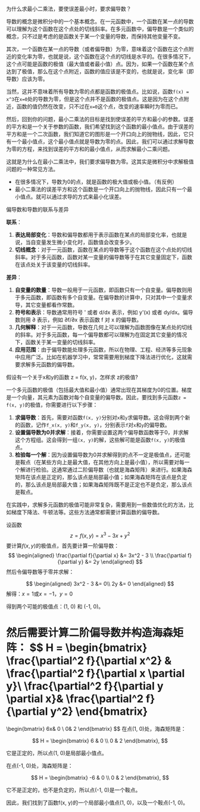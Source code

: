 为什么求最小二乘法，要使误差最小时，要求偏导数？

导数的概念是微积分中的一个基本概念。在一元函数中，一个函数在某一点的导数可以理解为这个函数在这个点处的切线斜率。在多元函数中，偏导数是一个类似的概念，只不过是考虑的是函数关于某一个变量的导数，而保持其他变量不变。

其次，一个函数在某一点的导数（或者偏导数）为零，意味着这个函数在这个点附近的变化率为零，也就是说，这个函数在这个点的切线是水平的。在很多情况下，这个点可能是函数的极值（最大值或者最小值）点。因为，如果一个函数在某个点达到了极值，那么在这个点附近，函数的值应该是不变的，也就是说，变化率（即导数）应该为零。

当然，这并不意味着所有导数为零的点都是函数的极值点。比如说，函数`f(x) = x^3`在`x=0`处的导数为零，但是这个点并不是函数的极值点。这是因为在这个点附近，函数的值仍然在改变，只不过在`x=0`这个点，改变的速率瞬时为零而已。

然后，回到你的问题，最小二乘法的目标是找到使误差的平方和最小的参数。误差的平方和是一个关于参数的函数，我们希望找到这个函数的最小值点。由于误差的平方和是一个二次函数，我们知道它的图形是一个开口向上的抛物线，因此，它只有一个最小值点，这个最小值点就是导数为零的点。因此，我们可以通过求解导数为零的方程，来找到误差的平方和的最小值点，从而求解最小二乘问题。

这就是为什么在最小二乘法中，我们要求偏导数为零。这其实是微积分中求解极值问题的一种常见方法。

- 在很多情况下，导数为0的点，就是函数的极大值或极小值。（有反例）
- 最小二乘法的误差平方和这个函数是一个开口向上的抛物线，因此只有一个最小值点。就可以通过求导的方式来最小化误差。

偏导数和导数的联系与差异

**联系**：

1. **表达局部变化**：导数和偏导数都用于表示函数在某点的局部变化率，也就是说，当自变量发生微小变化时，函数值会改变多少。
2. **切线概念**：对于一元函数，函数在某点的导数等于这个函数在这个点处的切线斜率。对于多元函数，函数对某一变量的偏导数等于在其它变量固定下，函数在该点处关于该变量的切线斜率。

**差异**：

1. **自变量的数量**：导数一般用于一元函数，即函数只有一个自变量。偏导数则用于多元函数，即函数有多个自变量。在偏导数的计算中，只对其中一个变量求导，其它变量都看作常数。
2. **符号和表示**：导数通常用符号 ' 或者 d/dx 表示，例如 y'(x) 或者 dy/dx。偏导数则用 ∂ 表示，例如 ∂f/∂x 表示函数 f 对 x 的偏导数。
3. **几何解释**：对于一元函数，导数在几何上可以理解为函数图像在某点处的切线的斜率。对于多元函数，每一个偏导数都可以理解为在固定其它变量的情况下，函数关于某一变量的切线斜率。
4. **应用范围**：由于偏导数能处理多元函数，所以在物理、工程、经济等多元现象中应用广泛。比如在机器学习中，常常需要用到梯度下降法进行优化，这就需要求解多元函数的偏导数。



假设有一个关于x和y的函数 z = f(x, y)，怎样求 z的极值?

一个多元函数的极值（包括最大值和最小值）通常出现在其梯度为0的位置。梯度是一个向量，其元素为函数对每个自变量的偏导数。因此，要找到多元函数`z = f(x, y)`的极值，你需要进行以下步骤：

1. **求偏导数**：首先，需要对函数`f(x, y)`分别对`x`和`y`求偏导数。这会得到两个新的函数，记作`f_x(x, y)`和`f_y(x, y)`，分别表示`f`对`x`和`y`的偏导数。
2. **设置偏导数为0并求解**：接着，你需要设置这两个偏导数函数等于0，并求解这个方程组。这会得到一组`(x, y)`的解，这些解可能是函数`f(x, y)`的极值点。
3. **检验每一个解**：因为设置偏导数为0并求解得到的点不一定是极值点，还可能是鞍点（在某些方向上是最大值，在其他方向上是最小值），所以需要对每一个解进行检验。这通常通过二阶偏导数（也就是海森矩阵）来进行。如果海森矩阵在该点是正定的，那么该点是局部最小值；如果海森矩阵在该点是负定的，那么该点是局部最大值；如果海森矩阵既不是正定也不是负定，那么该点是鞍点。

在实践中，求解多元函数的极值可能非常复杂，需要用到一些数值优化的方法，比如梯度下降法、牛顿法等。这些方法通常都需要计算函数的偏导数。



设函数
$$
z = f(x, y) = x^3 - 3x + y^2
$$
要计算$f(x,y)$的极值点，首先要计算一阶偏导数：
$$
\begin{aligned}
\frac{\partial f}{\partial x} &= 3x^2 - 3 \\
\frac{\partial f}{\partial y} &= 2y
\end{aligned}
$$
然后令偏导数等于零并求解：

$$
\begin{aligned}
3x^2 - 3 &= 0\\
2y &= 0
\end{aligned}
$$
解得：$x=1$或$x=-1$，$y=0$

得到两个可能的极值点：(1, 0) 和 (-1, 0)。

然后需要计算二阶偏导数并构造海森矩阵：
$$
H = 
\begin{bmatrix}
\frac{\partial^2 f}{\partial x^2} & \frac{\partial^2 f}{\partial x \partial y}\\
\frac{\partial^2 f}{\partial y \partial x}&  \frac{\partial^2 f}{\partial y^2}
\end{bmatrix}
=
\begin{bmatrix}
6x& 0 \\
0& 2
\end{bmatrix}
$$
在点(1, 0)处，海森矩阵是：

$$
H = \begin{bmatrix} 6 & 0 \\ 0 & 2 \end{bmatrix},
$$

它是正定的，所以点(1, 0)是局部最小值点。

在点(-1, 0)处，海森矩阵是：

$$
H = \begin{bmatrix} -6 & 0 \\ 0 & 2 \end{bmatrix},
$$

它不是正定的，也不是负定的，所以点(-1, 0)是一个鞍点。

因此，我们找到了函数f(x, y)的一个局部最小值点(1, 0)，以及一个鞍点(-1, 0)。